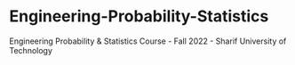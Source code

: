 # Engineering-Probability-Statistics
Engineering Probability &amp; Statistics Course - Fall 2022 - Sharif University of Technology
